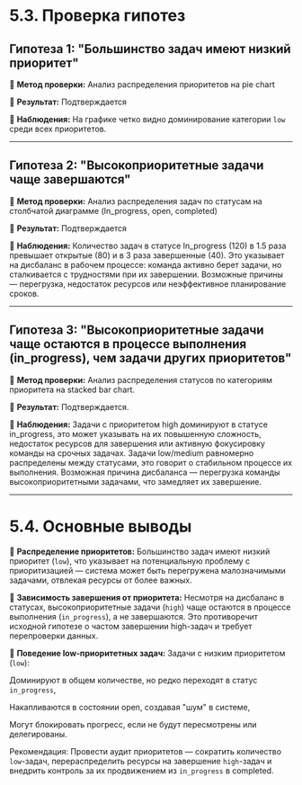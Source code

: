# 5.3. Проверка гипотез

## Гипотеза 1: "Большинство задач имеют низкий приоритет"

🔹 **Метод проверки:** Анализ распределения приоритетов на pie chart  

🔹 **Результат:** Подтверждается  

🔹 **Наблюдения:** На графике четко видно доминирование категории `low` среди всех приоритетов.

---

## Гипотеза 2: "Высокоприоритетные задачи чаще завершаются"

🔹 **Метод проверки:** Анализ распределения задач по статусам на столбчатой диаграмме (In_progress, open, completed)

🔹 **Результат:** Подтверждается

🔹 **Наблюдения:**
Количество задач в статусе In_progress (120) в 1.5 раза превышает открытые (80) и в 3 раза завершенные (40). Это указывает на дисбаланс в рабочем процессе: команда активно берет задачи, но сталкивается с трудностями при их завершении. Возможные причины — перегрузка, недостаток ресурсов или неэффективное планирование сроков.

---

## Гипотеза 3: "Высокоприоритетные задачи чаще остаются в процессе выполнения (in_progress), чем задачи других приоритетов"

🔹 **Метод проверки:** Анализ распределения статусов по категориям приоритета на stacked bar chart.

🔹 **Результат:** Подтверждается.

🔹 **Наблюдения:**
Задачи с приоритетом high доминируют в статусе in_progress, это может указывать на их повышенную сложность, недостаток ресурсов для завершения или активную фокусировку команды на срочных задачах. Задачи low/medium равномерно распределены между статусами, это говорит о стабильном процессе их выполнения. Возможная причина дисбаланса — перегрузка команды высокоприоритетными задачами, что замедляет их завершение.

---

# 5.4. Основные выводы

🔹 **Распределение приоритетов:**
Большинство задач имеют низкий приоритет (`low`), что указывает на потенциальную проблему с приоритизацией — система может быть перегружена малозначимыми задачами, отвлекая ресурсы от более важных.

🔹 **Зависимость завершения от приоритета:**
Несмотря на дисбаланс в статусах, высокоприоритетные задачи (`high`) чаще остаются в процессе выполнения (`in_progress`), а не завершаются. Это противоречит исходной гипотезе о частом завершении high-задач и требует перепроверки данных.

🔹 **Поведение low-приоритетных задач:**
Задачи с низким приоритетом (`low`):

Доминируют в общем количестве, но редко переходят в статус `in_progress`,

Накапливаются в состоянии open, создавая "шум" в системе,

Могут блокировать прогресс, если не будут пересмотрены или делегированы.

Рекомендация:
Провести аудит приоритетов — сократить количество `low`-задач, перераспределить ресурсы на завершение `high`-задач и внедрить контроль за их продвижением из `in_progress` в completed.
